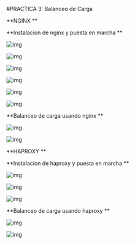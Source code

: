 ﻿#PRACTICA 3: Balanceo de Carga

 **NGINX  **


**Instalacion de nginx y puesta en marcha  **



![img](https://github.com/MiguelGonzalezAguilera/swap1516/blob/master/imagenes/nginx_1.1.PNG)








![img](https://github.com/MiguelGonzalezAguilera/swap1516/blob/master/imagenes/nginx_1.2.PNG)






![img](https://github.com/MiguelGonzalezAguilera/swap1516/blob/master/imagenes/nginx_1.3.PNG)






![img](https://github.com/MiguelGonzalezAguilera/swap1516/blob/master/imagenes/nginx_1.4.PNG)






![img](https://github.com/MiguelGonzalezAguilera/swap1516/blob/master/imagenes/nginx_1.5.PNG)






![img](https://github.com/MiguelGonzalezAguilera/swap1516/blob/master/imagenes/nginx_1.6.PNG)








**Balanceo de carga usando nginx **



![img](https://github.com/MiguelGonzalezAguilera/swap1516/blob/master/imagenes/nginx_1.7.PNG)






![img](https://github.com/MiguelGonzalezAguilera/swap1516/blob/master/imagenes/nginx_1.8.PNG)







 **HAPROXY  **


**Instalacion de haproxy y puesta en marcha  **



![img](https://github.com/MiguelGonzalezAguilera/swap1516/blob/master/imagenes/haproxy_1.PNG)






![img](https://github.com/MiguelGonzalezAguilera/swap1516/blob/master/imagenes/haproxy_2.PNG)






![img](https://github.com/MiguelGonzalezAguilera/swap1516/blob/master/imagenes/haproxy_3.PNG)








**Balanceo de carga usando haproxy **



![img](https://github.com/MiguelGonzalezAguilera/swap1516/blob/master/imagenes/haproxy_4.PNG)






![img](https://github.com/MiguelGonzalezAguilera/swap1516/blob/master/imagenes/haproxy_5.PNG)




